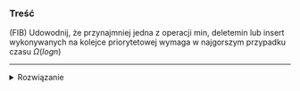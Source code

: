 ### Treść
(FIB)
Udowodnij, że przynajmniej jedna z operacji min, deletemin lub insert wykonywanych na kolejce priorytetowej wymaga w najgorszym przypadku czasu $\Omega(log n)$

------
<details><summary>Rozwiązanie</summary>
<p>
wpp sort w O(n)